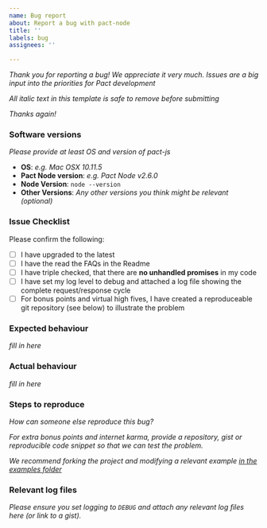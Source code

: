 ```yaml
---
name: Bug report
about: Report a bug with pact-node
title: ''
labels: bug
assignees: ''

---
```


_Thank you for reporting a bug! We appreciate it very much. Issues are a big input into the priorities for Pact development_

_All italic text in this template is safe to remove before submitting_

_Thanks again!_

### Software versions

_Please provide at least OS and version of pact-js_

- **OS**: _e.g. Mac OSX 10.11.5_
- **Pact Node version**: _e.g. Pact Node v2.6.0_
- **Node Version**: `node --version`
- **Other Versions**: _Any other versions you think might be relevant (optional)_

### Issue Checklist

Please confirm the following:

- [ ] I have upgraded to the latest
- [ ] I have the read the FAQs in the Readme
- [ ] I have triple checked, that there are **no unhandled promises** in my code
- [ ] I have set my log level to debug and attached a log file showing the complete request/response cycle
- [ ] For bonus points and virtual high fives, I have created a reproduceable git repository (see below) to illustrate the problem

### Expected behaviour

_fill in here_

### Actual behaviour

_fill in here_

### Steps to reproduce

_How can someone else reproduce this bug?_

_For extra bonus points and internet karma, provide a repository, gist or reproducible code snippet so that we can test the problem._

_We recommend forking the project and modifying a relevant example [in the examples folder](https://github.com/pact-foundation/pact-js/blob/master/examples)_

### Relevant log files

_Please ensure you set logging to `DEBUG` and attach any relevant log files here (or link to a gist)._
